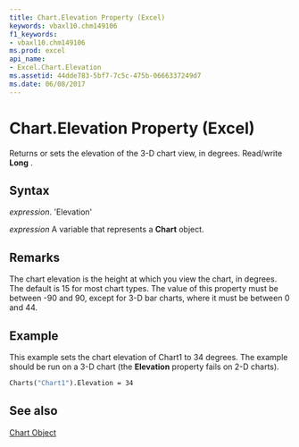 ```yaml
---
title: Chart.Elevation Property (Excel)
keywords: vbaxl10.chm149106
f1_keywords:
- vbaxl10.chm149106
ms.prod: excel
api_name:
- Excel.Chart.Elevation
ms.assetid: 44dde783-5bf7-7c5c-475b-0666337249d7
ms.date: 06/08/2017
---
```



# Chart.Elevation Property (Excel)

Returns or sets the elevation of the 3-D chart view, in degrees. Read/write  **Long** .


## Syntax

 _expression_. 'Elevation'

 _expression_ A variable that represents a **Chart** object.


## Remarks

The chart elevation is the height at which you view the chart, in degrees. The default is 15 for most chart types. The value of this property must be between -90 and 90, except for 3-D bar charts, where it must be between 0 and 44.


## Example

This example sets the chart elevation of Chart1 to 34 degrees. The example should be run on a 3-D chart (the  **Elevation** property fails on 2-D charts).


```vb
Charts("Chart1").Elevation = 34
```


## See also


[Chart Object](Excel.Chart(object).md)

